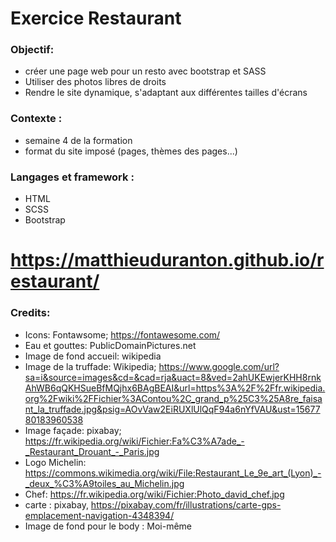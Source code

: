 # Exercice Restaurant

### Objectif:
* créer une page web pour un resto avec bootstrap et SASS
* Utiliser des photos libres de droits
* Rendre le site dynamique, s'adaptant aux différentes tailles d'écrans

### Contexte :
* semaine 4 de la formation
* format du site imposé (pages, thèmes des pages...)

### Langages et framework :
* HTML
* SCSS
* Bootstrap

# https://matthieuduranton.github.io/restaurant/

### Credits:
* Icons: Fontawsome; https://fontawesome.com/
* Eau et gouttes: PublicDomainPictures.net
* Image de fond accueil: wikipedia
* Image de la truffade: Wikipedia; https://www.google.com/url?sa=i&source=images&cd=&cad=rja&uact=8&ved=2ahUKEwjerKHH8rnkAhWB6qQKHSueBfMQjhx6BAgBEAI&url=https%3A%2F%2Ffr.wikipedia.org%2Fwiki%2FFichier%3AContou%2C_grand_p%25C3%25A8re_faisant_la_truffade.jpg&psig=AOvVaw2EiRUXlUlQqF94a6nYfVAU&ust=1567780183960538
* Image façade: pixabay; https://fr.wikipedia.org/wiki/Fichier:Fa%C3%A7ade_-_Restaurant_Drouant_-_Paris.jpg
* Logo Michelin: https://commons.wikimedia.org/wiki/File:Restaurant_Le_9e_art_(Lyon)_-_deux_%C3%A9toiles_au_Michelin.jpg
* Chef: https://fr.wikipedia.org/wiki/Fichier:Photo_david_chef.jpg
* carte : pixabay, https://pixabay.com/fr/illustrations/carte-gps-emplacement-navigation-4348394/
* Image de fond pour le body : Moi-même

